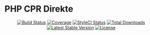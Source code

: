 # PHP CPR Direkte
 
<p align="center"> 
<a href="https://travis-ci.org/LasseRafn/php-cpr-direkte"><img src="https://img.shields.io/travis/LasseRafn/php-cpr-direkte.svg?style=flat-square" alt="Build Status"></a>
<a href="https://coveralls.io/github/LasseRafn/php-cpr-direkte"><img src="https://img.shields.io/coveralls/LasseRafn/php-cpr-direkte.svg?style=flat-square" alt="Coverage"></a>
<a href="https://styleci.io/repos/78973710"><img src="https://styleci.io/repos/78973710/shield?branch=master" alt="StyleCI Status"></a>
<a href="https://packagist.org/packages/LasseRafn/php-cpr-direkte"><img src="https://img.shields.io/packagist/dt/LasseRafn/php-cpr-direkte.svg?style=flat-square" alt="Total Downloads"></a>
<a href="https://packagist.org/packages/LasseRafn/php-cpr-direkte"><img src="https://img.shields.io/packagist/v/LasseRafn/php-cpr-direkte.svg?style=flat-square" alt="Latest Stable Version"></a>
<a href="https://packagist.org/packages/LasseRafn/php-cpr-direkte"><img src="https://img.shields.io/packagist/l/LasseRafn/php-cpr-direkte.svg?style=flat-square" alt="License"></a>
</p>